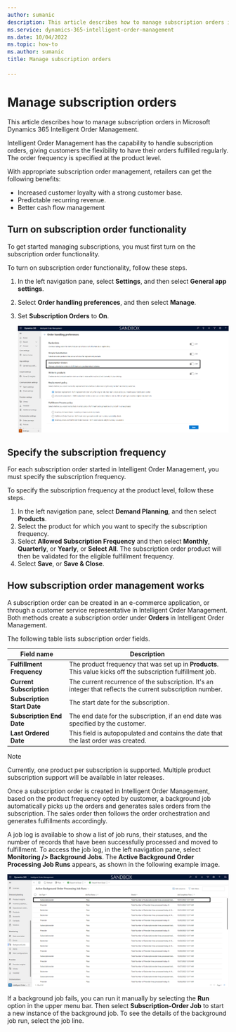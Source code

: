 ```yaml
---
author: sumanic
description: This article describes how to manage subscription orders in Microsoft Dynamics 365 Intelligent Order Management.
ms.service: dynamics-365-intelligent-order-management
ms.date: 10/04/2022
ms.topic: how-to
ms.author: sumanic
title: Manage subscription orders

---
```


# Manage subscription orders

This article describes how to manage subscription orders in Microsoft Dynamics 365 Intelligent Order Management.

Intelligent Order Management has the capability to handle subscription orders, giving customers the flexibility to have their orders fulfilled regularly. The order frequency is specified at the product level.

With appropriate subscription order management, retailers can get the following benefits:

- Increased customer loyalty with a strong customer base.
- Predictable recurring revenue.
- Better cash flow management

## Turn on subscription order functionality

To get started managing subscriptions, you must first turn on the subscription order functionality.

To turn on subscription order functionality, follow these steps.

1. In the left navigation pane, select **Settings**, and then select **General app settings**.
1. Select **Order handling preferences**, and then select **Manage**.
1. Set **Subscription Orders** to **On**.
        
   ![Subscription order.](media/Subscription.png)

## Specify the subscription frequency 

For each subscription order started in Intelligent Order Management, you must specify the subscription frequency.

To specify the subscription frequency at the product level, follow these steps.

1. In the left navigation pane, select **Demand Planning**, and then select **Products**.
1. Select the product for which you want to specify the subscription frequency.
1. Select **Allowed Subscription Frequency** and then select **Monthly**, **Quarterly**, or **Yearly**, or **Select All**. The subscription order product will then be validated for the eligible fulfillment frequency.
1. Select **Save**, or **Save & Close**.

## How subscription order management works

A subscription order can be created in an e-commerce application, or through a customer service representative in Intelligent Order Management. Both methods create a subscription order under **Orders** in Intelligent Order Management.

The following table lists subscription order fields.

| Field name | Description |
| ---- | ----------- |
| **Fulfillment Frequency** | The product frequency that was set up in **Products**. This value kicks off the subscription fulfillment job.|
| **Current Subscription** | The current recurrence of the subscription. It's an integer that reflects the current subscription number.|
| **Subscription Start Date** | The start date for the subscription. |
| **Subscription End Date** | The end date for the subscription, if an end date was specified by the customer. |
| **Last Ordered Date** | This field is autopopulated and contains the date that the last order was created. |

> [!NOTE]
> Currently, one product per subscription is supported. Multiple product subscription support will be available in later releases.

Once a subscription order is created in Intelligent Order Management, based on the product frequency opted by customer, a background job automatically picks up the orders and generates sales orders from the subscription. The sales order then follows the order orchestration and generates fulfillments accordingly.

A job log is available to show a list of job runs, their statuses, and the number of records that have been successfully processed and moved to fulfillment. To access the job log, in the left navigation pane, select **Monitoring /> Background Jobs**. The **Active Background Order Processing Job Runs** appears, as shown in the following example image.

![Job.](media/SubsJob.png)

If a background job fails, you can run it manually by selecting the **Run** option in the upper menu bar. Then select **Subscription-Order Job** to start a new instance of the background job. To see the details of the background job run, select the job line.
